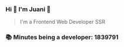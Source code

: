 ### Hi 👋 I&#39;m Juani 🦁

> I&#39;m a Frontend Web Developer SSR

### 📚 Minutes being a developer: 1839791
